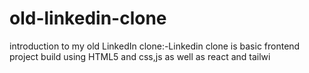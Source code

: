 # old-linkedin-clone
introduction to my  old LinkedIn clone:-Linkedin clone is basic frontend project build using HTML5 and css,js as well as react and tailwi

